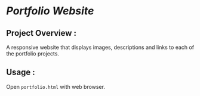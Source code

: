 _Portfolio Website_
===================

## Project Overview :
A responsive website that displays images, descriptions and links to each of the portfolio projects.

## Usage :
Open `portfolio.html` with web browser.
